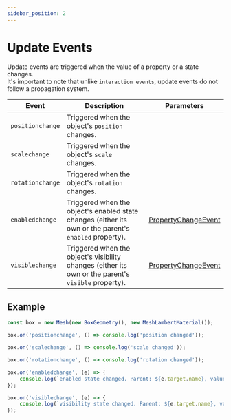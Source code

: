 ```yaml
---
sidebar_position: 2
---
```


# Update Events

Update events are triggered when the value of a property or a state changes. <br />
It's important to note that unlike `interaction events`, update events do not follow a propagation system.

| Event             | Description                                           |Parameters                                                 |
|-------------------|-------------------------------------------------------|-----------------------------------------------------------|
| `positionchange`  | Triggered when the object's `position` changes.       |                                                           |
| `scalechange`     | Triggered when the object's `scale` changes.          |                                                           |
| `rotationchange`  | Triggered when the object's `rotation` changes.       |                                                           |
| `enabledchange`   | Triggered when the object's enabled state changes (either its own or the parent's `enabled` property). | [PropertyChangeEvent](../../api/interfaces/Events.PropertyChangeEvent) |
| `visiblechange`   | Triggered when the object's visibility changes (either its own or the parent's `visible` property). | [PropertyChangeEvent](../../api/interfaces/Events.PropertyChangeEvent) |


## Example

```typescript
const box = new Mesh(new BoxGeometry(), new MeshLambertMaterial());

box.on('positionchange', () => console.log('position changed'));

box.on('scalechange', () => console.log('scale changed'));

box.on('rotationchange', () => console.log('rotation changed'));

box.on('enabledchange', (e) => {
    console.log(`enabled state changed. Parent: ${e.target.name}, value: ${e.value}`)
});

box.on('visiblechange', (e) => {
    console.log(`visibility state changed. Parent: ${e.target.name}, value: ${e.value}`)
});
```
